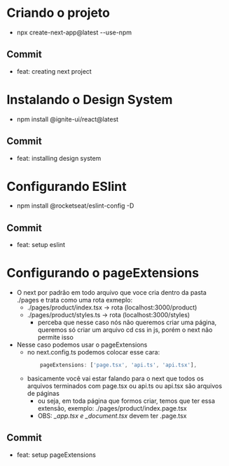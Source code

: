 # Criando o projeto

- npx create-next-app@latest --use-npm

## Commit

- feat: creating next project

# Instalando o Design System

- npm install @ignite-ui/react@latest

## Commit

- feat: installing design system

# Configurando ESlint

- npm install @rocketseat/eslint-config -D

## Commit

- feat: setup eslint


# Configurando o pageExtensions

- O next por padrão em todo arquivo que voce cria dentro da pasta ./pages e trata como uma rota exmeplo:
    - ./pages/product/index.tsx -> rota (localhost:3000/product)
    - ./pages/product/styles.ts -> rota (localhost:3000/styles)
        - perceba que nesse caso nós não queremos criar uma página, queremos só criar um arquivo cd css in js, porém o next não permite isso
- Nesse caso podemos usar o pageExtensions
    - no next.config.ts podemos colocar esse cara:
        ```ts
            pageExtensions: ['page.tsx', 'api.ts', 'api.tsx'],
        ```
    - basicamente você vai estar falando para o next que todos os arquivos terminados com page.tsx ou api.ts ou api.tsx são arquivos de páginas
        - ou seja, em toda página que formos criar, temos que ter essa extensão, exemplo: ./pages/product/index.page.tsx
        - OBS: *_app.tsx e _document.tsx* devem ter .page.tsx

## Commit

- feat: setup pageExtensions
